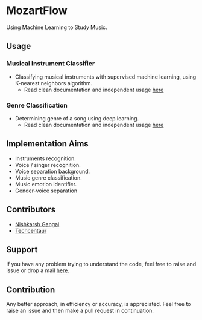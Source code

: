 # MozartFlow
Using Machine Learning to Study Music.

## Usage

### Musical Instrument Classifier
- Classifying musical instruments with supervised machine learning, using K-nearest neighbors algorithm.
	- Read clean documentation and independent usage [here](https://github.com/techcentaur/MozartFlow/tree/master/instrument_classification)

### Genre Classification
- Determining genre of a song using deep learning.
	- Read clean documentation and independent usage [here](https://github.com/techcentaur/MozartFlow/tree/master/genre_classification)

## Implementation Aims
- Instruments recognition.
- Voice / singer recognition.
- Voice separation background.
- Music genre classification.
- Music emotion identifier.
- Gender-voice separation

## Contributors
- [Nishkarsh Gangal](https://github.com/Nishkarsh5)
- [Techcentaur](https://github.com/techcentaur)

## Support
If you have any problem trying to understand the code, feel free to raise and issue or drop a mail [here](mailto:ankit03june@gmail.com).

## Contribution
Any better approach, in efficiency or accuracy, is appreciated. Feel free to raise an issue and then make a pull request in continuation.